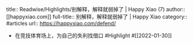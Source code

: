 title:: Readwise/Highlights/别解释，解释就弱掉了 | Happy Xiao (7)
author:: [[happyxiao.com]]
full-title:: 别解释，解释就弱掉了 | Happy Xiao
category:: #articles
url:: https://happyxiao.com/defend/

- 在竞技体育场上，为自己的失利找借口 #Highlight #[[2022-01-30]]
